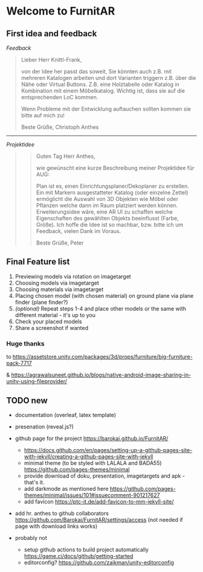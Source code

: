 # Welcome to FurnitAR

## First idea and feedback

_Feedback_
>Lieber Herr Knittl-Frank,
>
>von der Idee her passt das soweit, Sie könnten auch z.B. mit mehreren Katalogen arbeiten und dort Varianten triggern z.B. über die Nähe oder Virtual Buttons. Z.B. eine Holztabelle oder Katalog in Kombination mit einem Möbelkatalog. Wichtig ist, dass sie auf die entsprechenden LoC kommen.
>
>Wenn Probleme mit der Entwicklung auftauchen sollten kommen sie bitte auf mich zu!
>
>Beste Grüße,
>Christoph Anthes

-----------------------------------------------------------------------
_Projektidee_
>>Guten Tag Herr Anthes,
>>
>>wie gewünscht eine kurze Beschreibung meiner Projektidee für AUG:
>>
>>Plan ist es, einen Einrichtungsplaner/Dekoplaner zu erstellen.
>>Ein mit Markern ausgestatteter Katalog (oder einzelne Zettel) ermöglicht die Auswahl von 3D Objekten wie Möbel oder Pflanzen welche dann im Raum platziert werden können.
>>Erweiterungsidee wäre, eine AR UI zu schaffen welche Eigenschaften des gewählten Objekts beeinflusst (Farbe, Größe).
​
>>Ich hoffe die Idee ist so machbar, bzw. bitte ich um Feedback, vielen Dank im Voraus.
>>
>>Beste Grüße,
>>Peter

## Final Feature list

1) Previewing models via rotation on imagetarget
1) Choosing models via imagetarget
1) Choosing materials via imagetarget
1) Placing chosen model (with chosen material) on ground plane via plane finder (plane finder?)
1) _(optional)_ Repeat steps 1-4 and place other models or the same with different material - it's up to you
1) Check your placed models
1) Share a screenshot if wanted

### Huge thanks

to <https://assetstore.unity.com/packages/3d/props/furniture/big-furniture-pack-7717>

& <https://agrawalsuneet.github.io/blogs/native-android-image-sharing-in-unity-using-fileprovider/>

## TODO new

- documentation (overleaf, latex template)
- presenation (reveal.js?)

- github page for the project <https://barokai.github.io/FurnitAR/>
  - <https://docs.github.com/en/pages/setting-up-a-github-pages-site-with-jekyll/creating-a-github-pages-site-with-jekyll>
  - minimal theme (to be styled with LALALA and BADA55) <https://github.com/pages-themes/minimal>
  - provide download of doku, presentation, imagetargets and apk - that's it.
  - add darkmode as mentioned here <https://github.com/pages-themes/minimal/issues/101#issuecomment-901217627>
  - add favicon <https://ptc-it.de/add-favicon-to-mm-jekyll-site/>
- add hr. anthes to github collaborators <https://github.com/Barokai/FurnitAR/settings/access> (not needed if page with download links works)
- probably not
  - setup github actions to build project automatically <https://game.ci/docs/github/getting-started>
  - editorconfig? <https://github.com/zaikman/unity-editorconfig>
